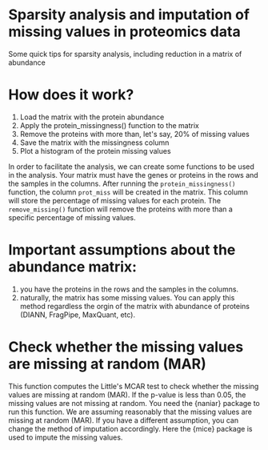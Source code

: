 # Sparsity analysis and imputation of missing values in proteomics data
Some quick tips for sparsity analysis, including reduction in a matrix of abundance

# How does it work?
1. Load the matrix with the protein abundance
2. Apply the protein_missingness() function to the matrix
3. Remove the proteins with more than, let's say, 20% of missing values
4. Save the matrix with the missingness column
5. Plot a histogram of the protein missing values

In order to facilitate the analysis, we can create some functions to be used in the analysis.
Your matrix must have the genes or proteins in the rows and the samples in the columns. After running the `protein_missingness()` function, the column `prot_miss` will be created in the matrix. This column will store the percentage of missing values for each protein. The `remove_missing()` function will remove the proteins with more than a specific percentage of missing values.

# Important assumptions about the abundance matrix: 
1. you have the proteins in the rows and the samples in the columns.
2. naturally, the matrix has some missing values.
You can apply this method regardless the orgin of the matrix with abundance of proteins (DIANN, FragPipe, MaxQuant, etc).

# Check whether the missing values are missing at random (MAR)
This function computes the Little's MCAR test to check whether the missing values are missing at random (MAR).
If the p-value is less than 0.05, the missing values are not missing at random.
You need the {naniar} package to run this function.
We are assuming reasonably that the missing values are missing at random (MAR).
If you have a different assumption, you can change the method of imputation accordingly.
Here the {mice} package is used to impute the missing values.
